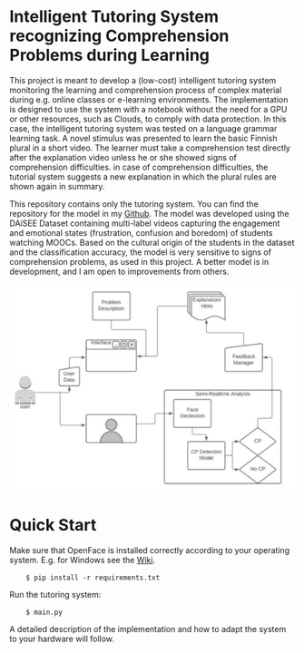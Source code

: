 # Intelligent Tutoring System recognizing Comprehension Problems during Learning
This project is meant to develop a (low-cost) intelligent tutoring system monitoring the learning and comprehension 
process of complex material during e.g. online classes or e-learning environments. The implementation is designed to use
 the system with a notebook without the need for a GPU or other resources, such as Clouds, to comply with data protection.
In this case, the intelligent tutoring system was tested on a language grammar learning task. A novel stimulus was 
presented to learn the basic Finnish plural in a short video. The learner must take a comprehension test directly after 
the explanation video unless he or she showed signs of comprehension difficulties. in case of comprehension difficulties,
 the tutorial system suggests a new explanation in which the plural rules are shown again in summary.
 
This repository contains only the tutoring system. You can find the repository for the model in my [Github](https://github.com/maskaljunas/ComprehensionProblems_DAiSEE). 
The model was developed using the DAiSEE Dataset containing multi-label videos capturing the engagement and emotional states
(frustration, confusion and boredom) of students watching MOOCs. Based on the cultural origin of the students in the 
dataset and the classification accuracy, the model is very sensitive to signs of comprehension problems, as used in this 
project. A better model is in development, and I am open to improvements from others.


![](fig/Architecture.PNG)

# Quick Start
Make sure that OpenFace is installed correctly according to your operating system. E.g. for Windows see the [Wiki](https://github.com/TadasBaltrusaitis/OpenFace/wiki/Windows-Installation).

        $ pip install -r requirements.txt
        
        
 Run the tutoring system:
 
        $ main.py


A detailed description of the implementation and how to adapt the system to your hardware will follow.

